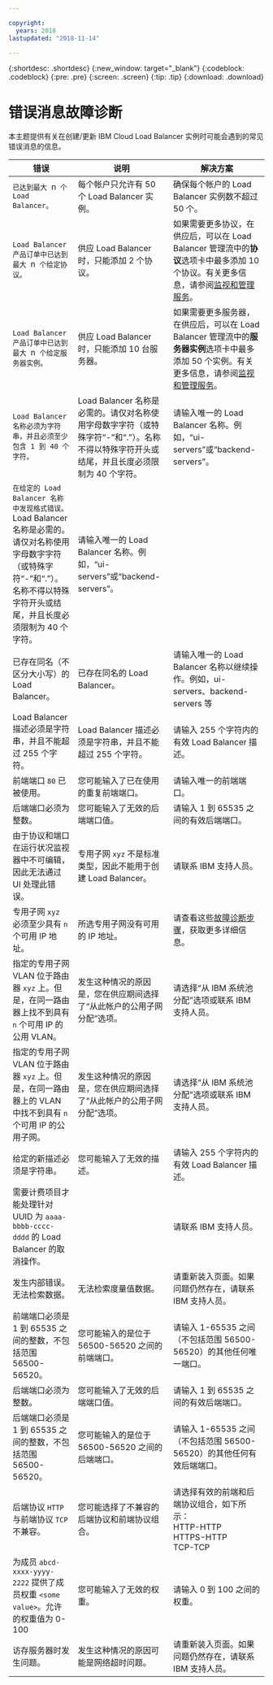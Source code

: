 ```yaml
---

copyright:
  years: 2018
lastupdated: "2018-11-14"

---
```


{:shortdesc: .shortdesc}
{:new_window: target="_blank"}
{:codeblock: .codeblock}
{:pre: .pre}
{:screen: .screen}
{:tip: .tip}
{:download: .download}

# 错误消息故障诊断
本主题提供有关在创建/更新 IBM Cloud Load Balancer 实例时可能会遇到的常见错误消息的信息。

|错误|说明|解决方案|
| ------------- | ------------- | ----- |
|`已达到最大 `n` 个 Load Balancer。`|每个帐户只允许有 50 个 Load Balancer 实例。|确保每个帐户的 Load Balancer 实例数不超过 50 个。|
|`Load Balancer 产品订单中已达到最大 `n` 个给定协议。`|供应 Load Balancer 时，只能添加 2 个协议。|如果需要更多协议，在供应后，可以在 Load Balancer 管理流中的**协议**选项卡中最多添加 10 个协议。有关更多信息，请参阅[监视和管理服务](/docs/infrastructure/loadbalancer-service/managing-lb.html#monitoring-and-managing-your-service)。|
|`Load Balancer 产品订单中已达到最大 `n` 个给定服务器实例。`|供应 Load Balancer 时，只能添加 10 台服务器。|如果需要更多服务器，在供应后，可以在 Load Balancer 管理流中的**服务器实例**选项卡中最多添加 50 个实例。有关更多信息，请参阅[监视和管理服务](/docs/infrastructure/loadbalancer-service/managing-lb.html#monitoring-and-managing-your-service)。|
|`Load Balancer 名称必须为字符串，并且必须至少包含 1 到 40 个字符。`|Load Balancer 名称是必需的。请仅对名称使用字母数字字符（或特殊字符“-”和“.”）。名称不得以特殊字符开头或结尾，并且长度必须限制为 40 个字符。|请输入唯一的 Load Balancer 名称。例如，“ui-servers”或“backend-servers”。|
|`在给定的 Load Balancer 名称中发现格式错误。`Load Balancer 名称是必需的。请仅对名称使用字母数字字符（或特殊字符“-”和“.”）。名称不得以特殊字符开头或结尾，并且长度必须限制为 40 个字符。|请输入唯一的 Load Balancer 名称。例如，“ui-servers”或“backend-servers”。|
|已存在同名（不区分大小写）的 Load Balancer。|已存在同名的 Load Balancer。|请输入唯一的 Load Balancer 名称以继续操作。例如，ui-servers、backend-servers 等|
|Load Balancer 描述必须是字符串，并且不能超过 255 个字符。|Load Balancer 描述必须是字符串，并且不能超过 255 个字符。|请输入 255 个字符内的有效 Load Balancer 描述。|
|前端端口 `80` 已被使用。|您可能输入了已在使用的重复前端端口。|请输入唯一的前端端口。|
|后端端口必须为整数。|您可能输入了无效的后端端口值。|请输入 1 到 65535 之间的有效后端端口。|
|由于协议和端口在运行状况监视器中不可编辑，因此无法通过 UI 处理此错误。|专用子网 `xyz` 不是标准类型，因此不能用于创建 Load Balancer。|请联系 IBM 支持人员。|
|专用子网 `xyz` 必须至少具有 `n` 个可用 IP 地址。|所选专用子网没有可用的 IP 地址。|请查看这些[故障诊断步骤](/docs/infrastructure/loadbalancer-service/troubleshooting-provisioning.html#insufficient-ip-addresses-in-your-subnet)，获取更多详细信息。|
|指定的专用子网 VLAN 位于路由器 `xyz` 上。但是，在同一路由器上找不到具有 `n` 个可用 IP 的公用 VLAN。|发生这种情况的原因是，您在供应期间选择了“从此帐户的公用子网分配”选项。|请选择“从 IBM 系统池分配”选项或联系 IBM 支持人员。|
|指定的专用子网 VLAN 位于路由器 `xyz` 上。但是，在同一路由器上的 VLAN 中找不到具有 `n` 个可用 IP 的公用子网。|发生这种情况的原因是，您在供应期间选择了“从此帐户的公用子网分配”选项。|请选择“从 IBM 系统池分配”选项或联系 IBM 支持人员。|
|给定的新描述必须是字符串。|您可能输入了无效的描述。|请输入 255 个字符内的有效 Load Balancer 描述。|
|需要计费项目才能处理针对 UUID 为 `aaaa-bbbb-cccc-dddd` 的 Load Balancer 的取消操作。| |请联系 IBM 支持人员。|
|发生内部错误。无法检索数据。|无法检索度量值数据。|请重新装入页面。如果问题仍然存在，请联系 IBM 支持人员。|
|前端端口必须是 1 到 65535 之间的整数，不包括范围 56500-56520。|您可能输入的是位于 56500-56520 之间的前端端口。|请输入 1-65535 之间（不包括范围 56500-56520）的其他任何唯一端口。|
|后端端口必须为整数。|您可能输入了无效的后端端口值。|请输入 1 到 65535 之间的有效后端端口。|
|后端端口必须是 1 到 65535 之间的整数，不包括范围 56500-56520。|您可能输入的是位于 56500-56520 之间的后端端口。|请输入 1-65535 之间（不包括范围 56500-56520）的其他任何有效后端端口。|
|后端协议 `HTTP` 与前端协议 `TCP` 不兼容。|您可能选择了不兼容的后端协议和前端协议组合。|请选择有效的前端和后端协议组合，如下所示：<br> HTTP-HTTP <br> HTTPS-HTTP <br> TCP-TCP|
|为成员 `abcd-xxxx-yyyy-2222` 提供了成员权重 `<some value>`。允许的权重值为 0-100|您可能输入了无效的权重。|请输入 0 到 100 之间的权重。|
|访存服务器时发生问题。|发生这种情况的原因可能是网络超时问题。|请重新装入页面。如果问题仍然存在，请联系 IBM 支持人员。|
